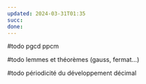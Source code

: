 ```yaml
---
updated: 2024-03-31T01:35
succ: 
done: 
---
```

#todo pgcd ppcm

#todo lemmes et théorèmes (gauss, fermat...)

#todo périodicité du développement décimal
